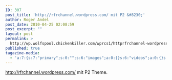 ```yaml
---
ID: 307
post_title: 'http://rfrchannel.wordpress.com/ mit P2 &#8230;'
author: Roger Andel
post_date: 2010-04-25 02:08:59
post_excerpt: ""
layout: post
permalink: >
  http://wp.wolfspool.chickenkiller.com/wprcs1/httprfrchannel-wordpress-com-mit-p2/
published: true
tagazine-media:
  - 'a:7:{s:7:"primary";s:0:"";s:6:"images";a:0:{}s:6:"videos";a:0:{}s:11:"image_count";s:1:"0";s:6:"author";s:7:"1944800";s:7:"blog_id";s:8:"12863460";s:9:"mod_stamp";s:19:"2010-06-18 10:26:33";}'
---
```

http://rfrchannel.wordpress.com/ mit P2 Theme.